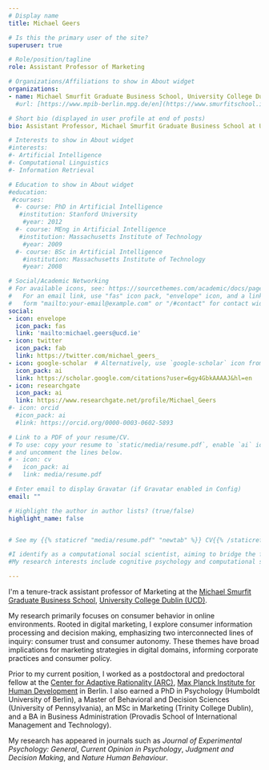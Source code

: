 ```yaml
---
# Display name
title: Michael Geers

# Is this the primary user of the site?
superuser: true

# Role/position/tagline
role: Assistant Professor of Marketing

# Organizations/Affiliations to show in About widget
organizations:
- name: Michael Smurfit Graduate Business School, University College Dublin
  #url: [https://www.mpib-berlin.mpg.de/en](https://www.smurfitschool.ie)

# Short bio (displayed in user profile at end of posts)
bio: Assistant Professor, Michael Smurfit Graduate Business School at University College Dublin

# Interests to show in About widget
#interests:
#- Artificial Intelligence
#- Computational Linguistics
#- Information Retrieval

# Education to show in About widget
#education:
 #courses:
  #- course: PhD in Artificial Intelligence
   #institution: Stanford University
    #year: 2012
  #- course: MEng in Artificial Intelligence
   #institution: Massachusetts Institute of Technology
    #year: 2009
  #- course: BSc in Artificial Intelligence
    #institution: Massachusetts Institute of Technology
    #year: 2008

# Social/Academic Networking
# For available icons, see: https://sourcethemes.com/academic/docs/page-builder/#icons
#   For an email link, use "fas" icon pack, "envelope" icon, and a link in the
#   form "mailto:your-email@example.com" or "/#contact" for contact widget.
social:
- icon: envelope
  icon_pack: fas
  link: 'mailto:michael.geers@ucd.ie'
- icon: twitter
  icon_pack: fab
  link: https://twitter.com/michael_geers_
- icon: google-scholar  # Alternatively, use `google-scholar` icon from `ai` icon pack
  icon_pack: ai
  link: https://scholar.google.com/citations?user=6gy4GbkAAAAJ&hl=en
- icon: researchgate
  icon_pack: ai
  link: https://www.researchgate.net/profile/Michael_Geers
#- icon: orcid
  #icon_pack: ai
  #link: https://orcid.org/0000-0003-0602-5893

# Link to a PDF of your resume/CV.
# To use: copy your resume to `static/media/resume.pdf`, enable `ai` icons in `params.toml`, 
# and uncomment the lines below.
# - icon: cv
#   icon_pack: ai
#   link: media/resume.pdf

# Enter email to display Gravatar (if Gravatar enabled in Config)
email: ""

# Highlight the author in author lists? (true/false)
highlight_name: false


# See my {{% staticref "media/resume.pdf" "newtab" %}} CV{{% /staticref %}} for more on my background and experience.

#I identify as a computational social scientist, aiming to bridge the fields of cognitive psychology and data science.
#My research interests include cognitive psychology and computational social science.

---
```


I'm a tenure-track assistant professor of Marketing at the [Michael Smurfit Graduate Business School](https://www.smurfitschool.ie), [University College Dublin (UCD)](https://www.ucd.ie).

My research primarily focuses on consumer behavior in online environments. Rooted in digital marketing, I explore consumer information processing and decision making, emphasizing two interconnected lines of inquiry: consumer trust and consumer autonomy. These themes have broad implications for marketing strategies in digital domains, informing corporate practices and consumer policy. 

Prior to my current position, I worked as a postdoctoral and predoctoral fellow at the [Center for Adaptive Rationality (ARC)](https://www.mpib-berlin.mpg.de/research/research-centers/adaptive-rationality), [Max Planck Institute for Human Development](https://www.mpib-berlin.mpg.de/en) in Berlin. I also earned a PhD in Psychology (Humboldt University of Berlin), a Master of Behavioral and Decision Sciences (University of Pennsylvania), an MSc in Marketing (Trinity College Dublin), and a BA in Business Administration (Provadis School of International Management and Technology).

My research has appeared in journals such as *Journal of Experimental Psychology: General*, *Current Opinion in Psychology*, *Judgment and Decision Making*, and *Nature Human Behaviour*.
